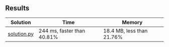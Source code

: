 ## Results
Solution | Time | Memory
---------|------|-------
[solution.py](solution.py) | 244 ms, faster than 40.81% | 18.4 MB, less than 21.76%
